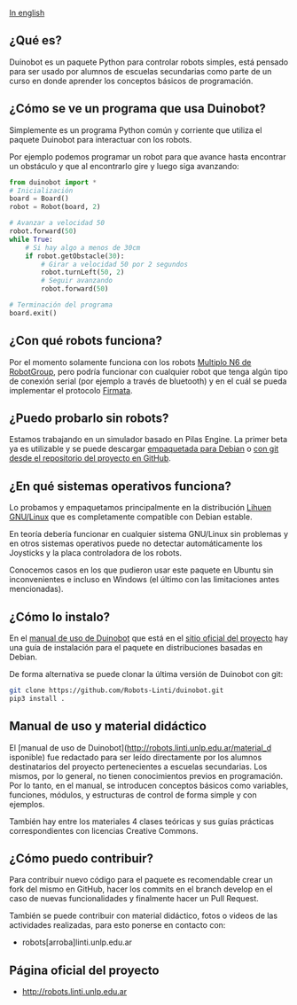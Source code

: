 [In english](README_en.md)

¿Qué es?
--------

Duinobot es un paquete Python para controlar robots simples, está pensado para
ser usado por alumnos de escuelas secundarias como parte de un curso en donde
aprender los conceptos básicos de programación.

¿Cómo se ve un programa que usa Duinobot?
-----------------------------------------

Simplemente es un programa Python común y corriente que utiliza el paquete
Duinobot para interactuar con los robots.

Por ejemplo podemos programar un robot para que avance hasta encontrar un
obstáculo
y que al encontrarlo gire y luego siga avanzando:

```python
from duinobot import *
# Inicialización
board = Board()
robot = Robot(board, 2)

# Avanzar a velocidad 50
robot.forward(50)
while True:
    # Si hay algo a menos de 30cm
    if robot.getObstacle(30):
        # Girar a velocidad 50 por 2 segundos
        robot.turnLeft(50, 2)
        # Seguir avanzando
        robot.forward(50)

# Terminación del programa
board.exit()
```

¿Con qué robots funciona?
-------------------------

Por el momento solamente funciona con los robots [Multiplo N6 de
RobotGroup](http://robotgroup.com.ar/index.php/productos/131-robot-n6), pero
podría funcionar con cualquier robot que tenga algún tipo de conexión serial
(por ejemplo a través de bluetooth) y en el cuál se pueda implementar el
protocolo [Firmata](http://firmata.org).

¿Puedo probarlo sin robots?
---------------------------

Estamos trabajando en un simulador basado en Pilas Engine. La primer beta ya es
utilizable y se puede descargar [empaquetada para
Debian](http://sl.linti.unlp.edu.ar/2014/03/esta-disponible-la-primer-version-del-simulador-del-multiplo-n6/) o [con git desde el
repositorio del proyecto en GitHub](https://github.com/apehua/pilas).

¿En qué sistemas operativos funciona?
-------------------------------------

Lo probamos y empaquetamos principalmente en la distribución [Lihuen
GNU/Linux](http://lihuen.linti.unlp.edu.ar)
que es completamente compatible con Debian estable.

En teoría debería funcionar en cualquier sistema GNU/Linux sin problemas y en
otros sistemas operativos puede no detectar automáticamente los
Joysticks y la placa controladora de los robots.

Conocemos casos en los que pudieron usar este paquete en Ubuntu sin
inconvenientes e incluso en Windows (el último con las limitaciones antes
mencionadas).

¿Cómo lo instalo?
-----------------

En el [manual de uso de Duinobot](http://robots.linti.unlp.edu.ar/material_disponible) que está en el [sitio oficial del proyecto](http://robots.linti.unlp.edu.ar) hay una guía de
instalación para el paquete en distribuciones basadas en Debian.

De forma alternativa se puede clonar la última versión de Duinobot con git:
```bash
git clone https://github.com/Robots-Linti/duinobot.git
pip3 install .
```

Manual de uso y material didáctico
----------------------------------

El [manual de uso de Duinobot](http://robots.linti.unlp.edu.ar/material_d
isponible) fue redactado para ser leído directamente por los alumnos
destinatarios del proyecto pertenecientes a escuelas secundarias. Los mismos,
por lo general, no tienen conocimientos previos en programación. Por lo tanto,
en el manual, se introducen conceptos básicos como variables, funciones,
módulos, y estructuras de control de forma simple y con ejemplos.

También hay entre los materiales 4 clases teóricas y sus guías prácticas
correspondientes con licencias Creative Commons.

¿Cómo puedo contribuir?
-----------------------

Para contribuir nuevo código para el paquete es recomendable crear un fork
del mismo en GitHub, hacer los commits en el branch develop en el caso de
nuevas funcionalidades y finalmente hacer un Pull Request.

También se puede contribuir con material didáctico, fotos o videos de las
actividades realizadas, para esto ponerse en contacto con:
* robots[arroba]linti.unlp.edu.ar

Página oficial del proyecto
------------------------------------------

* http://robots.linti.unlp.edu.ar


